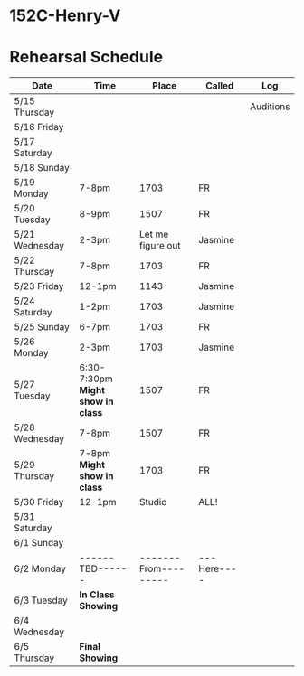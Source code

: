 # 152C-Henry-V

# Rehearsal Schedule
| Date           | Time   | Place  | Called  | Log       |
|----------------|--------|--------|---------|-----------|
| 5/15 Thursday  |        |        |         | Auditions |
| 5/16 Friday    |        |        |         |           |
| 5/17 Saturday  |        |        |         |           |
| 5/18 Sunday    |        |        |         |           |
| 5/19 Monday    | 7-8pm  |  1703  |   FR    |           |
| 5/20 Tuesday   | 8-9pm  |  1507  |   FR    |           |
| 5/21 Wednesday | 2-3pm  |  Let me figure out  |  Jasmine  |           |
| 5/22 Thursday  | 7-8pm  |  1703  |   FR    |           |
| 5/23 Friday    | 12-1pm |  1143  | Jasmine |           |
| 5/24 Saturday  | 1-2pm  |  1703  | Jasmine |           |
| 5/25 Sunday    | 6-7pm  |  1703  |   FR    |           |
| 5/26 Monday    | 2-3pm  |  1703  | Jasmine |           |
| 5/27 Tuesday   | 6:30-7:30pm <br> **Might show in class** |  1507  |    FR   |           |
| 5/28 Wednesday | 7-8pm  |  1507  |   FR    |           |
| 5/29 Thursday  | 7-8pm <br> **Might show in class**  |  1703  |   FR   |           |
| 5/30 Friday    | 12-1pm | Studio |   ALL!  |           |
| 5/31 Saturday  |        |        |         |           |
| 6/1 Sunday     |        |        |         |           |
| 6/2 Monday     |------TBD------|-------From---------|---Here----|           |
| 6/3 Tuesday    |  **In Class Showing**  |        |         |           |
| 6/4 Wednesday  |        |        |         |           |
| 6/5 Thursday   |  **Final Showing**  |        |         |           |

